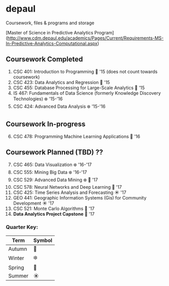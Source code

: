 # depaul
Coursework, files &amp; programs and storage

[Master of Science in Predictive Analytics Program]
(http://www.cdm.depaul.edu/academics/Pages/Current/Requirements-MS-In-Predictive-Analytics-Computational.aspx) 

## Coursework Completed

1. CSC 401: Introduction to Programming :blossom: '15 (does not count towards coursework)
2. CSC 423: Data Analytics and Regression :fallen_leaf: '15
3. CSC 455: Database Processing for Large-Scale Analytics :fallen_leaf: '15
4. IS 467: Fundamentals of Data Science (formerly Knowledge Discovery Technologies) :snowflake: '15-'16
5. CSC 424: Advanced Data Analysis :snowflake: '15-'16

## Coursework In-progress

6. CSC 478: Programming Machine Learning Applications :fallen_leaf: '16


## Coursework Planned (TBD) ??

7. CSC 465: Data Visualization :snowflake: '16-'17
8. CSC 555: Mining Big Data :snowflake: '16-'17
9. CSC 529: Advanced Data Mining :snowflake: :blossom: '17
10. CSC 578: Neural Networks and Deep Learning :blossom: '17
11. CSC 425: Time Series Analysis and Forecasting :sunny: '17
12. GEO 441: Geographic Information Systems (Gis) for Community Development :sunny: '17
13. CSC 521: Monte Carlo Algorithms :fallen_leaf: '17
14. **Data Analytics Project Capstone** :fallen_leaf: '17


### Quarter Key:

| Term | Symbol |
| ----- | ------|
| Autumn | :fallen_leaf: |
| Winter | :snowflake: |
| Spring | :blossom: |
| Summer | :sunny: |
